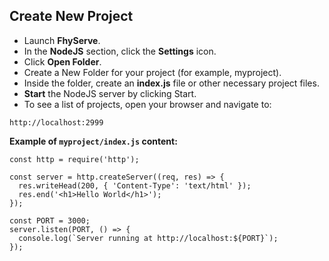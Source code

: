 ## Create New Project

- Launch **FhyServe**.
- In the **NodeJS** section, click the **Settings** icon.
- Click **Open Folder**.
- Create a New Folder for your project (for example, myproject).
- Inside the folder, create an **index.js** file or other necessary project files.
- **Start** the NodeJS server by clicking Start.
- To see a list of projects, open your browser and navigate to:

```
http://localhost:2999
```

**Example of `myproject/index.js` content:**

```
const http = require('http');

const server = http.createServer((req, res) => {
  res.writeHead(200, { 'Content-Type': 'text/html' });
  res.end('<h1>Hello World</h1>');
});

const PORT = 3000;
server.listen(PORT, () => {
  console.log(`Server running at http://localhost:${PORT}`);
});
```